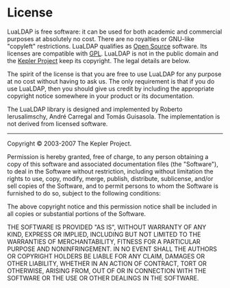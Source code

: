 
# License

LuaLDAP is free software: it can be used for both academic and commercial purposes at absolutely no cost.
There are no royalties or GNU-like "copyleft" restrictions.
LuaLDAP qualifies as [Open Source](https://www.opensource.org/docs/definition.html) software.
Its licenses are compatible with [GPL](https://www.gnu.org/licenses/#GPL).
LuaLDAP is not in the public domain and the [Kepler Project](http://www.keplerproject.org) keep its copyright.
The legal details are below.

The spirit of the license is that you are free to use LuaLDAP for any purpose at no cost without having to ask us.
The only requirement is that if you do use LuaLDAP, then you should give us credit
by including the appropriate copyright notice somewhere in your product or its documentation.

The LuaLDAP library is designed and implemented by Roberto Ierusalimschy, Andr&eacute; Carregal and Tom&aacute;s Guisasola.
The implementation is not derived from licensed software.

* * *

Copyright &copy; 2003-2007 The Kepler Project.

Permission is hereby granted, free of charge, to any person
obtaining a copy of this software and associated documentation
files (the "Software"), to deal in the Software without
restriction, including without limitation the rights to use, copy,
modify, merge, publish, distribute, sublicense, and/or sell copies
of the Software, and to permit persons to whom the Software is
furnished to do so, subject to the following conditions:

The above copyright notice and this permission notice shall be
included in all copies or substantial portions of the Software.

THE SOFTWARE IS PROVIDED "AS IS", WITHOUT WARRANTY OF ANY KIND,
EXPRESS OR IMPLIED, INCLUDING BUT NOT LIMITED TO THE WARRANTIES OF
MERCHANTABILITY, FITNESS FOR A PARTICULAR PURPOSE AND
NONINFRINGEMENT. IN NO EVENT SHALL THE AUTHORS OR COPYRIGHT HOLDERS
BE LIABLE FOR ANY CLAIM, DAMAGES OR OTHER LIABILITY, WHETHER IN AN
ACTION OF CONTRACT, TORT OR OTHERWISE, ARISING FROM, OUT OF OR IN
CONNECTION WITH THE SOFTWARE OR THE USE OR OTHER DEALINGS IN THE
SOFTWARE.
